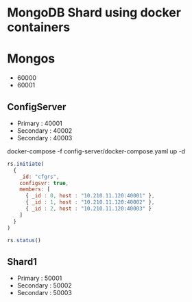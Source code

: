 # MongoDB Shard using docker containers


# Mongos
- 60000 
- 60001

## ConfigServer 
- Primary : 40001
- Secondary : 40002
- Secondary : 40003

docker-compose -f config-server/docker-compose.yaml up -d


```js
rs.initiate(
  {
    _id: "cfgrs",
    configsvr: true,
    members: [
      { _id : 0, host : "10.210.11.120:40001" },
      { _id : 1, host : "10.210.11.120:40002" },
      { _id : 2, host : "10.210.11.120:40003" }
    ]
  }
)

rs.status()
```

## Shard1 
- Primary : 50001
- Secondary : 50002
- Secondary : 50003


docker-compose -f shard1/docker-compose.yaml up -d

```js
rs.initiate(
  {
    _id: "shard1rs",
    members: [
      { _id : 0, host : "10.210.11.120:50001" },
      { _id : 1, host : "10.210.11.120:50002" },
      { _id : 2, host : "10.210.11.120:50003" }
    ]
  }
)

rs.status()
db.printReplicationInfo()
```

## Mongos
docker-compose -f mongos/docker-compose.yaml up -d

```
sh.addShard("shard1rs/10.210.11.120:50001,10.210.11.120:50002,10.210.11.120:50003")
sh.status()
```

## Adding another shard 

```js
rs.initiate(
  {
    _id: "shard2rs",
    members: [
      { _id : 0, host : "10.210.11.120:50004" },
      { _id : 1, host : "10.210.11.120:50005" },
      { _id : 2, host : "10.210.11.120:50006" }
    ]
  }
)
```

## Add shard to cluster 

connect  mongos 
```
sh.addShard("shard2rs/10.210.11.120:50004,10.210.11.120:50005,10.210.11.120:50006")
```


## Mongodb Sharding
```js
use sharddemo

db.createCollection("movies")
db.createCollection("movies2")

sh.shardCollection("sharddemo.movies2", {"title": "hashed"})

db.movies2.getShardDistribution()

mongos> db.movies2.getShardDistribution()
Collection sharddemo.movies2 is not sharded.
mongos>

for i in {1..50}; do echo -e "use sharddemo \n db.movies2.insertOne({\"title\": \"Spider Man $i\", \"language\" : \"English\"})" | mongo ; done

mongos> use sharddemo
switched to db sharddemo
mongos> db.movies2.find()
{ "_id" : ObjectId("5fa0fe23cb167c27dc0fd5e2"), "title" : "Spider Man 2", "language" : "English" }
{ "_id" : ObjectId("5fa0fe238e501b3380759857"), "title" : "Spider Man 3", "language" : "English" }
{ "_id" : ObjectId("5fa0fe249e2ccd080eda4640"), "title" : "Spider Man 4", "language" : "English" }
{ "_id" : ObjectId("5fa0fe245a89b155290cb6eb"), "title" : "Spider Man 6", "language" : "English" }
{ "_id" : ObjectId("5fa0fe24730e95d8e4e862df"), "title" : "Spider Man 9", "language" : "English" }
{ "_id" : ObjectId("5fa0fe241b0c610ca5e16c6c"), "title" : "Spider Man 10", "language" : "English" }
{ "_id" : ObjectId("5fa0fe24c11e82b9e898ede6"), "title" : "Spider Man 12", "language" : "English" }
{ "_id" : ObjectId("5fa0fe24e8afedc87ed296c1"), "title" : "Spider Man 13", "language" : "English" }
{ "_id" : ObjectId("5fa0fe240192b81db2da8e91"), "title" : "Spider Man 14", "language" : "English" }
{ "_id" : ObjectId("5fa0fe250603565e743f77c9"), "title" : "Spider Man 18", "language" : "English" }
{ "_id" : ObjectId("5fa0fe25bf636636bdf81389"), "title" : "Spider Man 20", "language" : "English" }
{ "_id" : ObjectId("5fa0fe2566e983a59fde414d"), "title" : "Spider Man 22", "language" : "English" }
{ "_id" : ObjectId("5fa0fe2551f755f344fcd924"), "title" : "Spider Man 23", "language" : "English" }
{ "_id" : ObjectId("5fa0fe25ef9eda4a00779c6c"), "title" : "Spider Man 24", "language" : "English" }
{ "_id" : ObjectId("5fa0fe26f2659ab4880e2513"), "title" : "Spider Man 26", "language" : "English" }
{ "_id" : ObjectId("5fa0fe267720cddbab197b60"), "title" : "Spider Man 28", "language" : "English" }
{ "_id" : ObjectId("5fa0fe27d527be070c999639"), "title" : "Spider Man 30", "language" : "English" }
{ "_id" : ObjectId("5fa0fe27eb898efe182739c1"), "title" : "Spider Man 33", "language" : "English" }
{ "_id" : ObjectId("5fa0fe27b2bfbbdaa500074d"), "title" : "Spider Man 35", "language" : "English" }
{ "_id" : ObjectId("5fa0fe27d278101536129984"), "title" : "Spider Man 39", "language" : "English" }
Type "it" for more
mongos>
```


## shard existing collection 
```
db.movies.createIndex( {"title": "hashed"})

sh.shardCollection("sharddemo.movies", {"title": "hashed"} )  

```


### Reference
* https://github.com/justmeandopensource/learn-mongodb